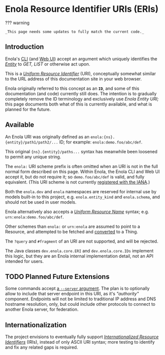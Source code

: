 <!--
    SPDX-License-Identifier: Apache-2.0

    Copyright 2023-2024 The Enola <https://enola.dev> Authors

    Licensed under the Apache License, Version 2.0 (the "License");
    you may not use this file except in compliance with the License.
    You may obtain a copy of the License at

        https://www.apache.org/licenses/LICENSE-2.0

    Unless required by applicable law or agreed to in writing, software
    distributed under the License is distributed on an "AS IS" BASIS,
    WITHOUT WARRANTIES OR CONDITIONS OF ANY KIND, either express or implied.
    See the License for the specific language governing permissions and
    limitations under the License.
-->

# Enola Resource Identifier URIs (ERIs)

??? warning

    _This page needs some updates to fully match the current code._

## Introduction

Enola's [CLI](../use/help/index.md) (and [Web UI](../use/server/index.md))
accept an argument which uniquely identifies the [_Entity_](core-arch.md) to
_GET,_ _LIST_ or otherwise act upon.

This is a
_[Uniform Resource Identifier](https://en.wikipedia.org/wiki/Uniform_Resource_Identifier)_
(URI), conceptually somewhat similar to the URL address of this documentation
site in your web browser.

Enola originally referred to this concept as an **`ID`**, and some of this
documentation (and code) currently still does. The intention is to gradually
completely remove the ID terminology and exclusively use _Enola Entity URI;_
this page documents both what of this is currently available, and what is
planned for the future.

## Available

An Enola URI was originally defined as an `enola:{ns}.{entity}/path1/path2/...` ID; for example:
`enola:demo.foo/abc/def`.

This original `{ns}.{entity}/paths...` syntax has meanwhile been loosened to permit any unique string.

The `enola:` URI scheme prefix is often omitted when an URI is not in the full
normal form described on this page. Within Enola, the Enola CLI and Web UI
accept it, but do not require it; so `demo.foo/abc/def` is valid, and fully
equivalent. (This URI scheme is not currently
[registered with the IANA](https://en.m.wikipedia.org/wiki/List_of_URI_schemes).)

Both the `enola.dev` and `enola` namespaces are reserved for internal use by models built-in to this
project, e.g. `enola.entity_kind` and `enola.schema`, and should not be used in
user models. <!-- TODO Later change these to be enola.dev/schema etc. -->

Enola alternatively also accepts a
[_Uniform Resource Name_](https://en.wikipedia.org/wiki/Uniform_Resource_Name)
syntax; e.g. `urn:enola:demo.foo/abc/def`.

Other schemes than `enola:` or `urn:enola` are assumed to point to a Resource,
and attempted to be fetched and [converted](../use/rosetta/index.md) to a Thing.
<!-- TODO Link to doc with more explanation about Things. -->

The `?query` and `#fragment` of an URI are not supported, and will be rejected.

The Java classes `dev.enola.core.ERI` and `dev.enola.core.IDs` implement this logic,
but they are an Enola internal implementation detail, not an API intended for users.

## TODO Planned Future Extensions

Some commands accept
[a `--server` argument](https://docs.enola.dev/use/help/#get). The plan is to
optionally allow to include that server endpoint in this URI, as it's _"authority"_ component. Endpoints will not
be limited to traditional IP address and DNS hostname resolution, only, but
could include other protocols to connect to another Enola server, for federation.

## Internationalization

The project envisions to eventually fully support
_[Internationalized Resource Identifiers](https://en.wikipedia.org/wiki/Internationalized_Resource_Identifier)_
(IRIs), instead of only ASCII URI syntax; more testing to identify and fix any
related gaps is required.
